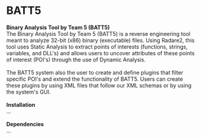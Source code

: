 # BATT5
<b>Binary Analysis Tool by Team 5 (BATT5)<br></b>
The Binary Analysis Tool by Team 5 (BATT5) is a reverse engineering tool meant to analyze 32-bit (x86) binary
(executable) files. Using Radare2, this tool uses Static Analysis to extract points of interests (functions, strings,
variables, and DLL's) and allows users to uncover attributes of these points of interest (POI's) through the use of
Dynamic Analysis.
<br><br>
The BATT5 system also the user to create and define plugins that filter specific POI's and extend the functionality of
BATT5. Users can create these plugins by using XML files that follow our XML schemas or by using the system's GUI.
<br><br>
<b>Installation</b><br>
...
<br><br>
<b>Dependencies</b><br>
...
<br><br>